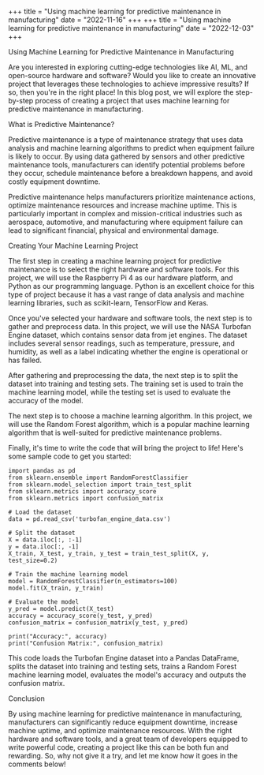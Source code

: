 +++
title = "Using machine learning for predictive maintenance in manufacturing"
date = "2022-11-16"
+++
+++
title = "Using machine learning for predictive maintenance in manufacturing"
date = "2022-12-03"
+++


Using Machine Learning for Predictive Maintenance in Manufacturing

Are you interested in exploring cutting-edge technologies like AI, ML, and open-source hardware and software? Would you like to create an innovative project that leverages these technologies to achieve impressive results? If so, then you're in the right place! In this blog post, we will explore the step-by-step process of creating a project that uses machine learning for predictive maintenance in manufacturing.

What is Predictive Maintenance?

Predictive maintenance is a type of maintenance strategy that uses data analysis and machine learning algorithms to predict when equipment failure is likely to occur. By using data gathered by sensors and other predictive maintenance tools, manufacturers can identify potential problems before they occur, schedule maintenance before a breakdown happens, and avoid costly equipment downtime.

Predictive maintenance helps manufacturers prioritize maintenance actions, optimize maintenance resources and increase machine uptime. This is particularly important in complex and mission-critical industries such as aerospace, automotive, and manufacturing where equipment failure can lead to significant financial, physical and environmental damage.

Creating Your Machine Learning Project

The first step in creating a machine learning project for predictive maintenance is to select the right hardware and software tools. For this project, we will use the Raspberry Pi 4 as our hardware platform, and Python as our programming language. Python is an excellent choice for this type of project because it has a vast range of data analysis and machine learning libraries, such as scikit-learn, TensorFlow and Keras.

Once you've selected your hardware and software tools, the next step is to gather and preprocess data. In this project, we will use the NASA Turbofan Engine dataset, which contains sensor data from jet engines. The dataset includes several sensor readings, such as temperature, pressure, and humidity, as well as a label indicating whether the engine is operational or has failed.

After gathering and preprocessing the data, the next step is to split the dataset into training and testing sets. The training set is used to train the machine learning model, while the testing set is used to evaluate the accuracy of the model.

The next step is to choose a machine learning algorithm. In this project, we will use the Random Forest algorithm, which is a popular machine learning algorithm that is well-suited for predictive maintenance problems.

Finally, it's time to write the code that will bring the project to life! Here's some sample code to get you started:

```
import pandas as pd
from sklearn.ensemble import RandomForestClassifier
from sklearn.model_selection import train_test_split
from sklearn.metrics import accuracy_score
from sklearn.metrics import confusion_matrix

# Load the dataset
data = pd.read_csv('turbofan_engine_data.csv')

# Split the dataset
X = data.iloc[:, :-1]
y = data.iloc[:, -1]
X_train, X_test, y_train, y_test = train_test_split(X, y, test_size=0.2)

# Train the machine learning model
model = RandomForestClassifier(n_estimators=100)
model.fit(X_train, y_train)

# Evaluate the model
y_pred = model.predict(X_test)
accuracy = accuracy_score(y_test, y_pred)
confusion_matrix = confusion_matrix(y_test, y_pred)

print("Accuracy:", accuracy)
print("Confusion Matrix:", confusion_matrix)
```

This code loads the Turbofan Engine dataset into a Pandas DataFrame, splits the dataset into training and testing sets, trains a Random Forest machine learning model, evaluates the model's accuracy and outputs the confusion matrix.

Conclusion

By using machine learning for predictive maintenance in manufacturing, manufacturers can significantly reduce equipment downtime, increase machine uptime, and optimize maintenance resources. With the right hardware and software tools, and a great team of developers equipped to write powerful code, creating a project like this can be both fun and rewarding. So, why not give it a try, and let me know how it goes in the comments below!